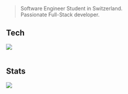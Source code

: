 > Software Engineer Student in Switzerland. <br>
> Passionate Full-Stack developer.

## Tech
<img src="https://skillicons.dev/icons?i=html,css,js,nodejs,express,jest,cs,java,maven,mysql,mongodb,docker,cloudflare,ubuntu,linux,bash,replit,aws,lua,robloxstudio,azure,notion"/>
<br><br>

## Stats
<img src="http://github-profile-summary-cards.vercel.app/api/cards/profile-details?username=deltagamingch&theme=tokyonight"/>
